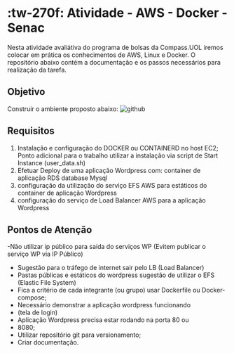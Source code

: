 #  :tw-270f: Atividade - AWS - Docker - Senac

Nesta atividade avaliátiva do programa de bolsas da Compass.UOL iremos colocar em prática os conhecimentos de AWS, Linux e Docker. O repositório abaixo contém a documentação e os passos necessários para realização da tarefa.

##  Objetivo
Construir o ambiente proposto abaixo:
![github](https://github.com/potnza/Atividade-Compasso/assets/113041172/521089cc-f914-4fca-8fb3-df535889c0a8)

##    Requisitos
1. Instalação e configuração do DOCKER ou CONTAINERD no host EC2; Ponto adicional para o trabalho utilizar a instalação via script de Start Instance (user_data.sh)
2. Efetuar Deploy de uma aplicação Wordpress com: container de aplicação RDS database Mysql
3. configuração da utilização do serviço EFS AWS para estáticos do container de aplicação Wordpress
4. configuração do serviço de Load Balancer AWS para a aplicação Wordpress

## Pontos de Atenção
-Não utilizar ip público para saída do serviços WP (Evitem publicar o serviço WP via IP Público)
- Sugestão para o tráfego de internet sair pelo LB (Load Balancer)
- Pastas públicas e estáticos do wordpress sugestão de utilizar o EFS (Elastic File System)
- Fica a critério de cada integrante (ou grupo) usar Dockerfile ou Docker-compose;
- Necessário demonstrar a aplicação wordpress funcionando
- (tela de login)
- Aplicação Wordpress precisa estar rodando na porta 80 ou
- 8080;
- Utilizar repositório git para versionamento;
- Criar documentação.
